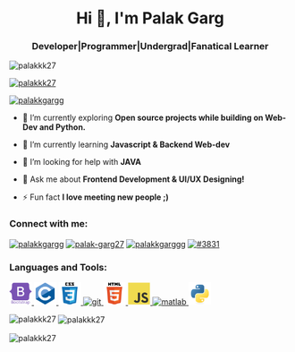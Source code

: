 
<h1 align="center">Hi 👋, I'm Palak Garg</h1>
<h3 align="center">Developer|Programmer|Undergrad|Fanatical Learner</h3>

<p align="left"> <img src="https://komarev.com/ghpvc/?username=palakkk27&label=Profile%20views&color=0e75b6&style=flat" alt="palakkk27" /> </p>

<p align="left"> <a href="https://github.com/ryo-ma/github-profile-trophy"><img src="https://github-profile-trophy.vercel.app/?username=palakkk27" alt="palakkk27" /></a> </p>

<p align="left"> <a href="https://twitter.com/palakkgargg" target="blank"><img src="https://img.shields.io/twitter/follow/palakkgargg?logo=twitter&style=for-the-badge" alt="palakkgargg" /></a> </p>

- 🔭 I’m currently exploring **Open source projects while building on Web-Dev and Python.**

- 🌱 I’m currently learning **Javascript & Backend Web-dev**

- 🤝 I’m looking for help with **JAVA**

- 💬 Ask me about **Frontend Development & UI/UX Designing!**

- ⚡ Fun fact **I love meeting new people ;)**

<h3 align="left">Connect with me:</h3>
<p align="left">
<a href="https://twitter.com/palakkgargg" target="blank"><img align="center" src="https://raw.githubusercontent.com/rahuldkjain/github-profile-readme-generator/master/src/images/icons/Social/twitter.svg" alt="palakkgargg" height="30" width="40" /></a>
<a href="https://linkedin.com/in/palak-garg27" target="blank"><img align="center" src="https://raw.githubusercontent.com/rahuldkjain/github-profile-readme-generator/master/src/images/icons/Social/linked-in-alt.svg" alt="palak-garg27" height="30" width="40" /></a>
<a href="https://instagram.com/palakkgarggg" target="blank"><img align="center" src="https://raw.githubusercontent.com/rahuldkjain/github-profile-readme-generator/master/src/images/icons/Social/instagram.svg" alt="palakkgarggg" height="30" width="40" /></a>
<a href="https://discord.gg/#3831" target="blank"><img align="center" src="https://raw.githubusercontent.com/rahuldkjain/github-profile-readme-generator/master/src/images/icons/Social/discord.svg" alt="#3831" height="30" width="40" /></a>
</p>

<h3 align="left">Languages and Tools:</h3>
<p align="left"> <a href="https://getbootstrap.com" target="_blank" rel="noreferrer"> <img src="https://raw.githubusercontent.com/devicons/devicon/master/icons/bootstrap/bootstrap-plain-wordmark.svg" alt="bootstrap" width="40" height="40"/> </a> <a href="https://www.cprogramming.com/" target="_blank" rel="noreferrer"> <img src="https://raw.githubusercontent.com/devicons/devicon/master/icons/c/c-original.svg" alt="c" width="40" height="40"/> </a> <a href="https://www.w3schools.com/css/" target="_blank" rel="noreferrer"> <img src="https://raw.githubusercontent.com/devicons/devicon/master/icons/css3/css3-original-wordmark.svg" alt="css3" width="40" height="40"/> </a> <a href="https://git-scm.com/" target="_blank" rel="noreferrer"> <img src="https://www.vectorlogo.zone/logos/git-scm/git-scm-icon.svg" alt="git" width="40" height="40"/> </a> <a href="https://www.w3.org/html/" target="_blank" rel="noreferrer"> <img src="https://raw.githubusercontent.com/devicons/devicon/master/icons/html5/html5-original-wordmark.svg" alt="html5" width="40" height="40"/> </a> <a href="https://developer.mozilla.org/en-US/docs/Web/JavaScript" target="_blank" rel="noreferrer"> <img src="https://raw.githubusercontent.com/devicons/devicon/master/icons/javascript/javascript-original.svg" alt="javascript" width="40" height="40"/> </a> <a href="https://www.mathworks.com/" target="_blank" rel="noreferrer"> <img src="https://upload.wikimedia.org/wikipedia/commons/2/21/Matlab_Logo.png" alt="matlab" width="40" height="40"/> </a> <a href="https://www.python.org" target="_blank" rel="noreferrer"> <img src="https://raw.githubusercontent.com/devicons/devicon/master/icons/python/python-original.svg" alt="python" width="40" height="40"/> </a> </p>

<p><img align="left" src="https://github-readme-stats.vercel.app/api/top-langs?username=palakkk27&show_icons=true&locale=en&layout=compact" alt="palakkk27" /></p>

<p>&nbsp;<img align="center" src="https://github-readme-stats.vercel.app/api?username=palakkk27&show_icons=true&locale=en" alt="palakkk27" /></p>

<p><img align="center" src="https://github-readme-streak-stats.herokuapp.com/?user=palakkk27&" alt="palakkk27" /></p>

